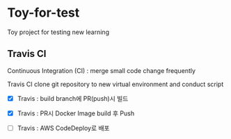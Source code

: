 # Toy-for-test
Toy project for testing new learning

## Travis CI

Continuous Integration (CI) : merge small code change frequently

Travis CI clone git repository to new virtual environment and conduct script

- [X] Travis : build branch에 PR(push)시 빌드

- [X] Travis : PR시 Docker Image build 후 Push

- [ ] Travis : AWS CodeDeploy로 배포
